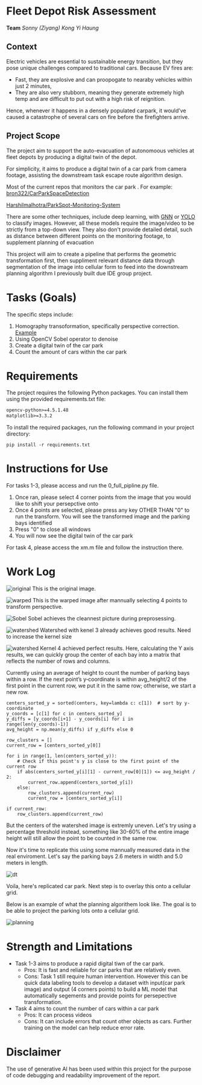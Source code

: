 # Fleet Depot Risk Assessment 
**Team**
*Sonny (Ziyang) Kong* 
*Yi Haung*

## Context
Electric vehicles are essential to sustainable energy transition, but they pose unique challenges compared to traditional cars. Because EV fires are:
- Fast, they are explosive and can proopogate to nearaby vehicles within just 2 minutes, 
- They are also very stubborn, meaning they generate extremely high temp and are difficult to put out with a high risk of reignition. 

Hence, whenever it happens in a densely populated carpark, it would’ve caused a catastrophe of several cars on fire before the firefighters arrive.

## Project Scope
The project aim to support the auto-evacuation of autonomoous vehicles at fleet depots by producing a digital twin of the depot. 

For simplicity, it aims to produce a digital twin of a car park from camera footage, assisting the downstream task escape route algorithm design. 

Most of the current repos that monitors the car park . For example:
[bron322/CarParkSpaceDetection](https://github.com/bron322/CarParkSpaceDetection)

[Harshilmalhotra/ParkSpot-Monitoring-System](https://github.com/Harshilmalhotra/ParkSpot-Monitoring-System)

There are some other techniques, include deep learning, with [GNN](https://arxiv.org/pdf/2104.02576) or [YOLO](https://github.com/Arpitpatel1706/car-parking-slot-occupancy-detection-using-YOLOv8---openCV) to classify images. However, all these models require the image/video to be strictly from a top-down view. They also don't provide detailed detail, such as distance between different points on the monitoring footage, to supplement planning of evacuation 

This project will aim to create a pipeline that performs the geometric transformation first, then suppliment relevant distance data through segmentation of the image into cellular form to feed into the downstream planning algorithm I previously built due IDE group project. 

# Tasks (Goals)
The specific steps include:
1. Homography transoformation, specifically perspective correction. [Example](https://learnopencv.com/homography-examples-using-opencv-python-c/)
2. Using OpenCV Sobel operator to denoise
3. Create a digital twin of the car park
4. Count the amount of cars within the car park

# Requirements

The project requires the following Python packages. You can install them using the provided requirements.txt file:

```numpy>=1.19.2
opencv-python>=4.5.1.48
matplotlib>=3.3.2
```
To install the required packages, run the following command in your project directory:

```pip install -r requirements.txt```


# Instructions for Use


For tasks 1-3, please access and run the 0_full_pipline.py file. 
1. Once ran, please select 4 corner points from the image that you would like to shift your persepctive onto
2. Once 4 points are selected, please press any key OTHER THAN "0" to run the transform. You will see the transformed image and the parking bays identified
3. Press "0" to close all windows
4. You will now see the digital twin of the car park

For task 4, please access the xm.m file and follow the instruction there. 


# Work Log
![original](assets/raw/large.jpg)
This is the original image.

![warped](assets/warped/large.jpg)
This is the warped image after mannually selecting 4 points to transform perspective.


![Sobel](md_img/sobel.png)
Sobel achieves the cleannest picture during preprosessing.

![watershed](md_img/watershed.png)
Watershed with kenel 3 already achieves good results. Need to increase the kernel size 

![watershed](md_img/kernel4.png)
Kernel 4 achieved perfect results. Here, calculating the Y axis results, we can quickly group the center of each bay into a matrix that reflects the number of rows and columns.

Currently using an average of height to count the number of parking bays within a row. If the next point’s y‐coordinate is within avg_height/2 of the first point in the current row, we put it in the same row; otherwise, we start a new row.


```
centers_sorted_y = sorted(centers, key=lambda c: c[1])  # sort by y-coordinate
y_coords = [c[1] for c in centers_sorted_y]
y_diffs = [y_coords[i+1] - y_coords[i] for i in range(len(y_coords)-1)]
avg_height = np.mean(y_diffs) if y_diffs else 0

row_clusters = []
current_row = [centers_sorted_y[0]]

for i in range(1, len(centers_sorted_y)):
    # Check if this point's y is close to the first point of the current row
    if abs(centers_sorted_y[i][1] - current_row[0][1]) <= avg_height / 2:
        current_row.append(centers_sorted_y[i])
    else:
        row_clusters.append(current_row)
        current_row = [centers_sorted_y[i]]

if current_row:
    row_clusters.append(current_row)
```
But the centers of the watershed image is extremly uneven. Let's try using a percentage threshold instead, something like 30-60% of the entire image height will still allow the point to be counted in the same row.

Now it's time to replicate this using some mannually measured data in the real enviroment. Let's say the parking bays 2.6 meters in width and 5.0 meters in length. 


![dt](md_img/dt1.png)

Voila, here's replicated car park. Next step is to overlay this onto a cellular grid. 

Below is an example of what the planning algorithem look like. The goal is to be able to project the parking lots onto a cellular grid. 

![planning](md_img/planning.png)

# Strength and Limitations
- Task 1-3 aims to produce a rapid digital tiwn of the car park. 
    - Pros: It is fast and reliable for car parks that are relatively even.
    - Cons: Task 1 still require human intervention. However this can be quick data labeling tools to develop a dataset with input(car park image) and output (4 corners points) to build a ML model that automatically segements and provide points for persepective transformation. 
- Task 4 aims to count the number of cars within a car park
    - Pros: It can process videos
    - Cons: It can include errors that count other objects as cars. Further training on the model can help reduce error rate.


# Disclaimer
The use of generative AI has been used within this project for the purpose of code debugging and readability improvement of the report. 